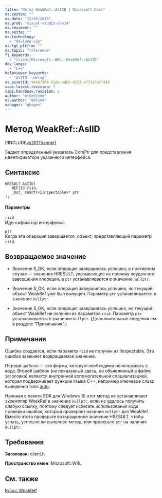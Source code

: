 ```yaml
---
title: "Метод WeakRef::AsIID | Microsoft Docs"
ms.custom: ""
ms.date: "12/05/2016"
ms.prod: "visual-studio-dev14"
ms.reviewer: ""
ms.suite: ""
ms.technology: 
  - "devlang-cpp"
ms.tgt_pltfrm: ""
ms.topic: "reference"
f1_keywords: 
  - "client/Microsoft::WRL::WeakRef::AsIID"
dev_langs: 
  - "C++"
helpviewer_keywords: 
  - "AsIID - метод"
ms.assetid: 94e87309-32da-4dbb-8233-e77313a1f448
caps.latest.revision: 7
caps.handback.revision: 5
author: "mikeblome"
ms.author: "mblome"
manager: "ghogen"
---
```

# Метод WeakRef::AsIID
[!INCLUDE[vs2017banner](../assembler/inline/includes/vs2017banner.md)]

Задает определенный указатель ComPtr для представления идентификатора указанного интерфейса.  
  
## Синтаксис  
  
```  
HRESULT AsIID(  
   REFIID riid,  
   _Out_ ComPtr<IInspectable>* ptr  
);  
```  
  
#### Параметры  
 `riid`  
 Идентификатор интерфейса.  
  
 `ptr`  
 Когда эта операция завершается, объект, представляющий параметр `riid`.  
  
## Возвращаемое значение  
  
-   Значение S\_OK, если операция завершилась успешно; в противном случае — значение HRESULT, указывающее на причину неудачного завершения операции, а `ptr` устанавливается в значение `nullptr`.  
  
-   Значение S\_ОК, если операция завершилась успешно, но текущий объект WeakRef уже был выпущен. Параметр `ptr` устанавливается в значение `nullptr`.  
  
-   Значение S\_OK, если операция завершилась успешно, но текущий объект WeakRef не получен из параметра `riid`. Параметр `ptr` устанавливается в значение `nullptr`. \(Дополнительные сведения см. в разделе "Примечания".\)  
  
## Примечания  
 Ошибка создается, если параметр `riid` не получен из IInspectable. Эта ошибка заменяет возвращаемое значение.  
  
 Первый шаблон — это форма, которую необходимо использовать в коде. Второй шаблон \(не показанный здесь, но объявленный в файле заголовка\) является внутренней вспомогательной специализацией, которая поддерживает функции языка C\+\+, например ключевое слово выведения типа [auto](../cpp/auto-cpp.md).  
  
 Начиная с пакета SDK для Windows 10 этот метод не устанавливает экземпляр WeakRef в значение `nullptr`, если не удалось получить слабую ссылку, поэтому следует избегать использования кода проверки ошибок, который проверяет наличие `nullptr` для WeakRef. Вместо этого проверьте возвращенное значение HRESULT, чтобы узнать, успешно ли выполнен метод, или проверьте `ptr` на наличие `nullptr`.  
  
## Требования  
 **Заголовок:** client.h  
  
 **Пространство имен:** Microsoft::WRL  
  
## См. также  
 [Класс WeakRef](../windows/weakref-class.md)